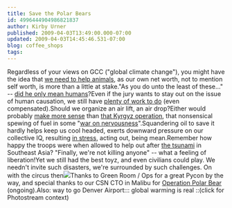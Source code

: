 ```yaml
---
title: Save the Polar Bears
id: 4996444904986821837
author: Kirby Urner
published: 2009-04-03T13:49:00.000-07:00
updated: 2009-04-03T14:45:46.531-07:00
blog: coffee_shops
tags: 
---
```


[](https://blogger.googleusercontent.com/img/b/R29vZ2xl/AVvXsEhnhdo2XSCAQLqidRDdmZ2MnaF__r5tJWLTmENnUtio8UMyMazGUSpoGElGx2OrJR_UlbwNAa5ffARW2achhlUA5Mk3DQ8z3yBCZRug_jfbLGNzA9hSMaWZXBv96OE3IEVF-cTiOT_gK_jX/s1600-h/bear_booty.jpg)Regardless of your views on GCC ("global climate change"), you might have the idea that [we need to help animals](http://worldgame.blogspot.com/2009/03/more-on-quaker-animism.html), as our own net worth, not to mention self worth, is more than a little at stake."As you do unto the least of these..." -- [did he only mean humans](http://www.chiroweb.com/mpacms/dc/article.php?id=43479)?Even if the jury wants to stay out on the issue of human causation, we still have [plenty of work to do](http://www.flickr.com/photos/17157315@N00/3410421024/sizes/o/) (even compensated).Should we organize an air lift, an air drop?Either would probably [make more sense](http://mybizmo.blogspot.com/2009/02/news-and-views.html) than [that Kyrgyz operation](http://www.reuters.com/article/gc07/idUSTRE5324TM20090403), that nonsensical spewing of fuel in some "[war on nervousness](http://www3.timeoutny.com/chicago/blog/out-and-about/2009/03/bill-ayers-encyclopedia-show/)".Squandering oil to save it hardly helps keep us cool headed, exerts downward pressure on our collective IQ, resulting [in stress](http://controlroom.blogspot.com/2009/03/stress-tests.html), acting out, being mean.Remember how happy the troops were when allowed to help out after [the tsunami](http://worldgame.blogspot.com/2004/12/tsunami.html) in Southeast Asia?  "Finally, we're not killing anyone" -- what a feeling of liberation!Yet we still had the best toyz, and even civilians could play.  We needn't invite such disasters, we're surrounded by such challenges.  On with the circus then![](http://www.flickr.com/photos/17157315@N00/3397647579/)Thanks to Green Room / Ops for a great Pycon by the way, and special thanks to our CSN CTO in Malibu for [Operation Polar Bear](http://controlroom.blogspot.com/2009/01/operations.html) (ongoing).Also: way to go Denver Airport:[](http://www.flickr.com/photos/17157315@N00/3398295378/):: global warming is real ::(click for Photostream context)
